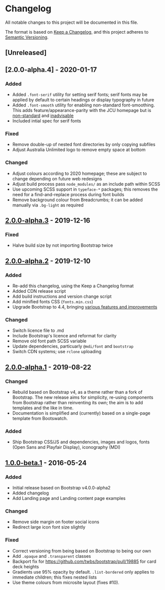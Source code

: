 # Changelog

All notable changes to this project will be documented in this file.

The format is based on [Keep a Changelog](https://keepachangelog.com/en/1.0.0/),
and this project adheres to [Semantic Versioning](https://semver.org/spec/v2.0.0.html).

## [Unreleased]

## [2.0.0-alpha.4] - 2020-01-17

### Added

* Added `.font-serif` utility for setting serif fonts; serif fonts may be
  applied by default to certain headings or display typography in future
* Added `.font-smooth` utility for enabling non-standard font-smoothing. This
  adds feature/appearance-parity with the JCU homepage but is
  [non-standard](https://developer.mozilla.org/en-US/docs/Web/CSS/font-smooth)
  and [inadvisable](https://usabilitypost.com/2012/11/05/stop-fixing-font-smoothing/)
* Included intial spec for serif fonts

### Fixed

* Remove double-up of nested font directories by only copying subfiles
* Adjust Australia Unlimited logo to remove empty space at bottom

### Changed

* Adjust colours according to 2020 homepage; these are subject to change
  depending on future web redesigns
* Adjust build process pass `node_modules/` as an include path within SCSS
* Use upcoming SCSS support in `typeface-*` packages; this removes the need
  for a find-and-replace process during font builds
* Remove background colour from Breadcrumbs; it can be added manually via
  `.bg-light` as required

## [2.0.0-alpha.3] - 2019-12-16

### Fixed

* Halve build size by not importing Bootstrap twice

## [2.0.0-alpha.2] - 2019-12-10

### Added

* Re-add this changelog, using the Keep a Changelog format
* Added CDN release script
* Add build instructions and version change script
* Add minified fonts CSS (`fonts.min.css`)
* Upgrade Bootstrap to 4.4, bringing [various
  features and improvements](https://blog.getbootstrap.com/2019/11/26/bootstrap-4-4-0/)

### Changed

* Switch licence file to .md
* Include Bootstrap's licence and reformat for clarity
* Remove old font path SCSS variable
* Update dependencies, particuarly `@mdi/font` and `bootstrap`
* Switch CDN systems; use `rclone` uploading


## [2.0.0-alpha.1] - 2019-08-22

### Changed

* Rebuild based on Bootstrap v4, as a theme rather than a fork of Bootstrap.
  The new release aims for simplicity, re-using components from Bootstrap
  rather than reinventing its own; the aim is to add templates and the like
  in time.
* Documentation is simplified and (currently) based on a single-page template
  from Bootswatch.

### Added

* Ship Bootstrap CSS/JS and dependencies, images and logos, fonts (Open Sans and
  Playfair Display), iconography (MDI)


## [1.0.0-beta.1] - 2016-05-24

### Added

* Initial release based on Bootstrap v4.0.0-alpha2
* Added changelog
* Add Landing page and Landing content page examples

### Changed

* Remove side margin on footer social icons
* Redirect large icon font size slightly

### Fixed

* Correct versioning from being based on Bootstrap to being our own
* Add `.opaque` and `.transparent` classes
* Backport fix for https://github.com/twbs/bootstrap/pull/19885 for card deck
  heights
* Gradients use 95% opacity by default.
  `.list-bordered` only applies to immediate children; this fixes nested
  lists
* Use theme colours from microsite layout (fixes #10).

[2.0.0-alpha.3]: https://github.com/jcu/web-framework/releases/tag/v2.0.0-alpha.3
[2.0.0-alpha.2]: https://github.com/jcu/web-framework/releases/tag/v2.0.0-alpha.2
[2.0.0-alpha.1]: https://github.com/jcu/web-framework/releases/tag/v2.0.0-alpha.1
[1.0.0-beta.1]: https://github.com/jcu/web-framework/releases/tag/v1.0.0-beta.1

